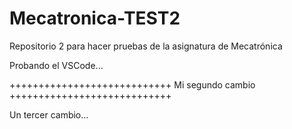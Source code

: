 # Mecatronica-TEST2
Repositorio 2 para hacer pruebas de la asignatura de Mecatrónica

Probando el VSCode...


++++++++++++++++++++++++++++
Mi segundo cambio
++++++++++++++++++++++++++++

Un tercer cambio...